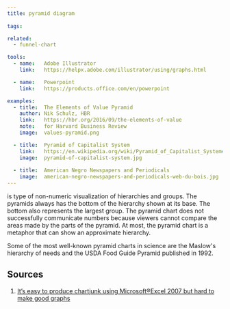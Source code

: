 ```yaml
---
title: pyramid diagram
  
tags:

related:
  - funnel-chart

tools:
  - name:   Adobe Illustrator
    link:   https://helpx.adobe.com/illustrator/using/graphs.html

  - name:   Powerpoint
    link:   https://products.office.com/en/powerpoint

examples:
  - title:  The Elements of Value Pyramid
    author: Nik Schulz, HBR
    link:   https://hbr.org/2016/09/the-elements-of-value
    note:   for Harvard Business Review
    image:  values-pyramid.png

  - title:  Pyramid of Capitalist System
    link:   https://en.wikipedia.org/wiki/Pyramid_of_Capitalist_System#/media/File:Pyramid_of_Capitalist_System.jpg
    image:  pyramid-of-capitalist-system.jpg
    
  - title:  American Negro Newspapers and Periodicals
    image:  american-negro-newspapers-and-periodicals-web-du-bois.jpg
---
```


is type of non-numeric visualization of hierarchies and groups. The pyramids always has the bottom of the hierarchy shown at its base. The bottom also represents the largest group. The pyramid chart does not successfully communicate numbers because viewers cannot compare the areas made by the parts of the pyramid. At most, the pyramid chart is a metaphor that can show an approximate hierarchy.

<!--more-->

Some of the most well-known pyramid charts in science are the Maslow's hierarchy of needs and the USDA Food Guide Pyramid published in 1992. 

## Sources
1. [It’s easy to produce chartjunk using Microsoft®Excel 2007 but hard to make good graphs](https://www.sciencedirect.com/science/article/pii/S0167947308001631)
